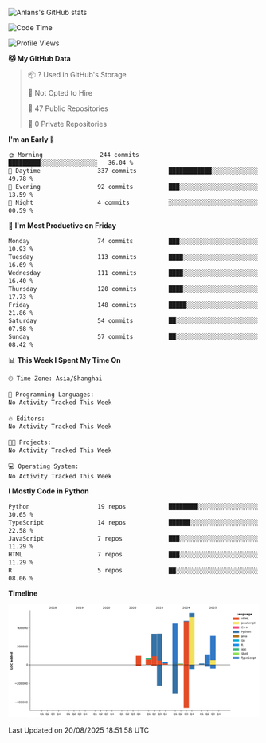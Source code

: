 <!-- ![Anlans's GitHub stats](https://github-readme-stats.vercel.app/api?username=Anlans) -->
![Anlans's GitHub stats](https://github-readme-stats.vercel.app/api?username=Anlans&rank_icon=github)

<!--START_SECTION:waka-->
![Code Time](http://img.shields.io/badge/Code%20Time-0%20secs-blue)

![Profile Views](http://img.shields.io/badge/Profile%20Views-0-blue)

**🐱 My GitHub Data** 

> 📦 ? Used in GitHub's Storage 
 > 
> 🚫 Not Opted to Hire
 > 
> 📜 47 Public Repositories 
 > 
> 🔑 0 Private Repositories 
 > 
**I'm an Early 🐤** 

```text
🌞 Morning                244 commits         █████████░░░░░░░░░░░░░░░░   36.04 % 
🌆 Daytime                337 commits         ████████████░░░░░░░░░░░░░   49.78 % 
🌃 Evening                92 commits          ███░░░░░░░░░░░░░░░░░░░░░░   13.59 % 
🌙 Night                  4 commits           ░░░░░░░░░░░░░░░░░░░░░░░░░   00.59 % 
```
📅 **I'm Most Productive on Friday** 

```text
Monday                   74 commits          ███░░░░░░░░░░░░░░░░░░░░░░   10.93 % 
Tuesday                  113 commits         ████░░░░░░░░░░░░░░░░░░░░░   16.69 % 
Wednesday                111 commits         ████░░░░░░░░░░░░░░░░░░░░░   16.40 % 
Thursday                 120 commits         ████░░░░░░░░░░░░░░░░░░░░░   17.73 % 
Friday                   148 commits         █████░░░░░░░░░░░░░░░░░░░░   21.86 % 
Saturday                 54 commits          ██░░░░░░░░░░░░░░░░░░░░░░░   07.98 % 
Sunday                   57 commits          ██░░░░░░░░░░░░░░░░░░░░░░░   08.42 % 
```


📊 **This Week I Spent My Time On** 

```text
🕑︎ Time Zone: Asia/Shanghai

💬 Programming Languages: 
No Activity Tracked This Week

🔥 Editors: 
No Activity Tracked This Week

🐱‍💻 Projects: 
No Activity Tracked This Week

💻 Operating System: 
No Activity Tracked This Week
```

**I Mostly Code in Python** 

```text
Python                   19 repos            ████████░░░░░░░░░░░░░░░░░   30.65 % 
TypeScript               14 repos            ██████░░░░░░░░░░░░░░░░░░░   22.58 % 
JavaScript               7 repos             ███░░░░░░░░░░░░░░░░░░░░░░   11.29 % 
HTML                     7 repos             ███░░░░░░░░░░░░░░░░░░░░░░   11.29 % 
R                        5 repos             ██░░░░░░░░░░░░░░░░░░░░░░░   08.06 % 
```



**Timeline**

![Lines of Code chart](https://raw.githubusercontent.com/Anlans/Anlans/main/assets/bar_graph.png)


 Last Updated on 20/08/2025 18:51:58 UTC
<!--END_SECTION:waka-->
